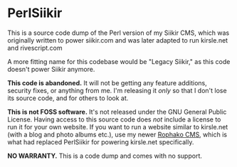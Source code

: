 # PerlSiikir

This is a source code dump of the Perl version of my Siikir CMS, which was
originally written to power siikir.com and was later adapted to run kirsle.net
and rivescript.com

A more fitting name for this codebase would be "Legacy Siikir," as this code
doesn't power Siikir anymore.

**This code is abandoned.** It will not be getting any feature additions,
security fixes, or anything from me. I'm releasing it *only* so that I don't
lose its source code, and for others to look at.

**This is not FOSS software.** It's not released under the GNU General Public
License. Having access to this source code does *not* include a license to run
it for your own website. If you want to run a website similar to kirsle.net
(with a blog and photo albums etc.), use my newer
[Rophako CMS](https://github.com/kirsle/rophako), which is what had replaced
PerlSiikir for powering kirsle.net specifically.

**NO WARRANTY.** This is a code dump and comes with no support.
